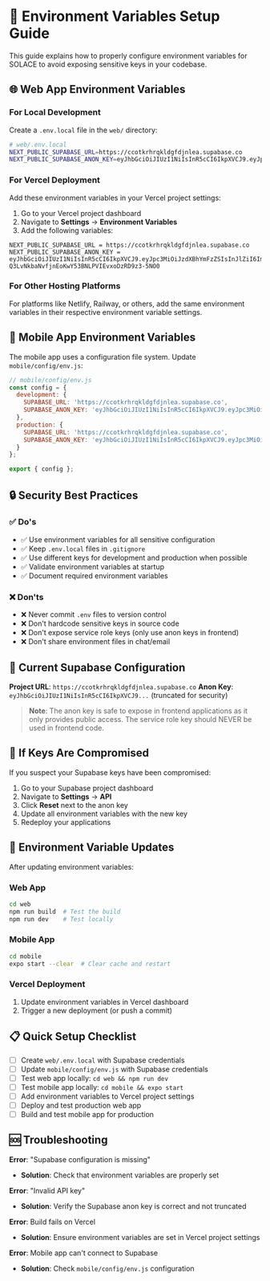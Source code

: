 # 🔐 Environment Variables Setup Guide

This guide explains how to properly configure environment variables for SOLACE to avoid exposing sensitive keys in your codebase.

## 🌐 Web App Environment Variables

### For Local Development

Create a `.env.local` file in the `web/` directory:

```bash
# web/.env.local
NEXT_PUBLIC_SUPABASE_URL=https://ccotkrhrqkldgfdjnlea.supabase.co
NEXT_PUBLIC_SUPABASE_ANON_KEY=eyJhbGciOiJIUzI1NiIsInR5cCI6IkpXVCJ9.eyJpc3MiOiJzdXBhYmFzZSIsInJlZiI6ImNjb3RrcmhycWtsZGdmZGpubGVhIiwicm9sZSI6ImFub24iLCJpYXQiOjE3NTA0ODM4MDgsImV4cCI6MjA2NjA1OTgwOH0.-Q3LvNkbaNvfjnEoKwY53BNLPVIEvxoDzRD9z3-5NO0
```

### For Vercel Deployment

Add these environment variables in your Vercel project settings:

1. Go to your Vercel project dashboard
2. Navigate to **Settings** → **Environment Variables**
3. Add the following variables:

```
NEXT_PUBLIC_SUPABASE_URL = https://ccotkrhrqkldgfdjnlea.supabase.co
NEXT_PUBLIC_SUPABASE_ANON_KEY = eyJhbGciOiJIUzI1NiIsInR5cCI6IkpXVCJ9.eyJpc3MiOiJzdXBhYmFzZSIsInJlZiI6ImNjb3RrcmhycWtsZGdmZGpubGVhIiwicm9sZSI6ImFub24iLCJpYXQiOjE3NTA0ODM4MDgsImV4cCI6MjA2NjA1OTgwOH0.-Q3LvNkbaNvfjnEoKwY53BNLPVIEvxoDzRD9z3-5NO0
```

### For Other Hosting Platforms

For platforms like Netlify, Railway, or others, add the same environment variables in their respective environment variable settings.

## 📱 Mobile App Environment Variables

The mobile app uses a configuration file system. Update `mobile/config/env.js`:

```javascript
// mobile/config/env.js
const config = {
  development: {
    SUPABASE_URL: 'https://ccotkrhrqkldgfdjnlea.supabase.co',
    SUPABASE_ANON_KEY: 'eyJhbGciOiJIUzI1NiIsInR5cCI6IkpXVCJ9.eyJpc3MiOiJzdXBhYmFzZSIsInJlZiI6ImNjb3RrcmhycWtsZGdmZGpubGVhIiwicm9sZSI6ImFub24iLCJpYXQiOjE3NTA0ODM4MDgsImV4cCI6MjA2NjA1OTgwOH0.-Q3LvNkbaNvfjnEoKwY53BNLPVIEvxoDzRD9z3-5NO0',
  },
  production: {
    SUPABASE_URL: 'https://ccotkrhrqkldgfdjnlea.supabase.co',
    SUPABASE_ANON_KEY: 'eyJhbGciOiJIUzI1NiIsInR5cCI6IkpXVCJ9.eyJpc3MiOiJzdXBhYmFzZSIsInJlZiI6ImNjb3RrcmhycWtsZGdmZGpubGVhIiwicm9sZSI6ImFub24iLCJpYXQiOjE3NTA0ODM4MDgsImV4cCI6MjA2NjA1OTgwOH0.-Q3LvNkbaNvfjnEoKwY53BNLPVIEvxoDzRD9z3-5NO0',
  }
};

export { config };
```

## 🔒 Security Best Practices

### ✅ Do's
- ✅ Use environment variables for all sensitive configuration
- ✅ Keep `.env.local` files in `.gitignore`
- ✅ Use different keys for development and production when possible
- ✅ Validate environment variables at startup
- ✅ Document required environment variables

### ❌ Don'ts
- ❌ Never commit `.env` files to version control
- ❌ Don't hardcode sensitive keys in source code
- ❌ Don't expose service role keys (only use anon keys in frontend)
- ❌ Don't share environment files in chat/email

## 🔑 Current Supabase Configuration

**Project URL**: `https://ccotkrhrqkldgfdjnlea.supabase.co`
**Anon Key**: `eyJhbGciOiJIUzI1NiIsInR5cCI6IkpXVCJ9...` (truncated for security)

> **Note**: The anon key is safe to expose in frontend applications as it only provides public access. The service role key should NEVER be used in frontend code.

## 🚨 If Keys Are Compromised

If you suspect your Supabase keys have been compromised:

1. Go to your Supabase project dashboard
2. Navigate to **Settings** → **API**
3. Click **Reset** next to the anon key
4. Update all environment variables with the new key
5. Redeploy your applications

## 🔄 Environment Variable Updates

After updating environment variables:

### Web App
```bash
cd web
npm run build  # Test the build
npm run dev    # Test locally
```

### Mobile App
```bash
cd mobile
expo start --clear  # Clear cache and restart
```

### Vercel Deployment
1. Update environment variables in Vercel dashboard
2. Trigger a new deployment (or push a commit)

## 📋 Quick Setup Checklist

- [ ] Create `web/.env.local` with Supabase credentials
- [ ] Update `mobile/config/env.js` with Supabase credentials
- [ ] Test web app locally: `cd web && npm run dev`
- [ ] Test mobile app locally: `cd mobile && expo start`
- [ ] Add environment variables to Vercel project settings
- [ ] Deploy and test production web app
- [ ] Build and test mobile app for production

## 🆘 Troubleshooting

**Error**: "Supabase configuration is missing"
- **Solution**: Check that environment variables are properly set

**Error**: "Invalid API key"
- **Solution**: Verify the Supabase anon key is correct and not truncated

**Error**: Build fails on Vercel
- **Solution**: Ensure environment variables are set in Vercel project settings

**Error**: Mobile app can't connect to Supabase
- **Solution**: Check `mobile/config/env.js` configuration 